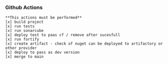 ### Github Actions

	**This actions must be performed**
	[x] build project
	[x] run tests
	[x] run sonarcube
	[x] deploy test to paas cf / remove after sucesfull
	[x] run fortify
	[x] create artifact - check of nuget can be deployed to artifactory or other provider
	[x] deploy to pass as dev version
	[x] merge to main
	
